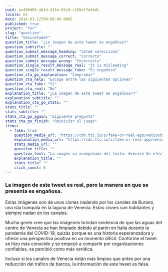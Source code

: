 ```yaml
---
uuid: ac496d05-ab1d-415a-83c8-c105ef7d46dc
locale: es
date: 2016-03-12T00:00:00.000Z
published: true
project: "for"
slug: "question"
title: "VeniceTweet"
question_title: "¿La imagen de este tweet es engañosa?"
question_subtitle: ""
question_submit_message_heading: "Usted seleccionó"
question_submit_message_correct: "Correcto"
question_submit_message_wrong: "Incorrecta"
question_single_result_message_real: "It is misleading"
question_single_result_message_fake: "Es engañoso"
question_cta_go_explanation: "Comprobar"
question_cta_help: "Escoge entre las siguientes opciones"
question_cta_fake: "Sí"
question_cta_real: "No"
explanation_title: "¿La imagen de este tweet es engañosa??"
explanation_subtitle: ""
explanation_cta_go_stats: ""
stats_title: ""
stats_subtitle: ""
stats_cta_go_again: "Siguiente pregunta"
stats_cta_go_finish: "Reiniciar el juego"
items:
  - fake: true
    question_media_url: "https://cdn.ttc.io/s/fake-or-real-app/venicetweet.jpg"
    explanation_media_url: "https://cdn.ttc.io/s/fake-or-real-app/venicetweet.jpg"
    stats_media_url: ""
    question_title: ""
    question_text: "La imagen va acompañada del texto: #venice Un efecto colateral inesperado de la pandemia: agua limpia fluye por los canales de Venecia por primera vez en la Historia. Se ven peces. Regresaron los cisnes."
    explanation_title: ""
    stats_title: ""
    click_count: 0
---
```


### La imagen de este tweet es real, pero la manera en que se presenta es engañosa.

Estas imágenes son de unos cisnes nadando por los canales de Burano, una isla tranquila en la laguna de Venecia. Estos cisnes son habitantes y siempre nadan en los canales. 

Mucha gente cree que las imágenes brindan evidencia de que las aguas del centro de Venecia se han limpiado debido al parón en Italia durante la pandemia del COVID-19, quizás porque es una historia esperanzadora y ofrece una perspectiva positiva en un momento difícil. Conforme el tweet se hizo más conocido y se empezó a compartir por organizaciones confiables, se percibió como más verídica. 

Incluso si los canales de Venecia están más limpios que antes por una reducción del tráfico de barcos, la información de este tweet es falsa.
